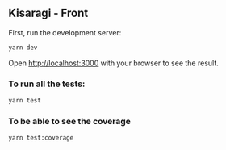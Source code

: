 ## Kisaragi - Front

First, run the development server:

```bash
yarn dev
```

Open [http://localhost:3000](http://localhost:3000) with your browser to see the result.


### To run all the tests:
```bash
yarn test
```

### To be able to see the coverage
```bash
yarn test:coverage
```


